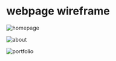 # webpage wireframe

![homepage](https://raw.githubusercontent.com/aviv82/aviv.home/main/assets/aviv-homepage.png)

![about](https://raw.githubusercontent.com/aviv82/aviv.home/main/assets/aviv-about.png)

![portfolio](https://raw.githubusercontent.com/aviv82/aviv.home/main/assets/aviv-portfolio.png)
